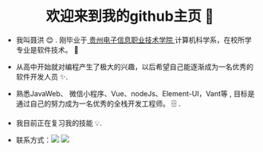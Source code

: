 <h1 align="center"> 欢迎来到我的github主页 👋 </h1>


* 我叫聂洪 :blush:	 . 刚毕业于[ 贵州电子信息职业技术学院 ](http://www.gzeic.com/)计算机科学系，在校所学专业是软件技术。 :satellite:

* 从高中开始就对编程产生了极大的兴趣，以后希望自己能逐渐成为一名优秀的软件开发人员  :sparkles:.

* 熟悉JavaWeb、 微信小程序、Vue、nodeJs、Element-UI，Vant等 , 目标是通过自己的努力成为一名优秀的全栈开发工程师。 :file_cabinet: .

* 我目前正在复习我的技能 :bulb:.

* 联系方式：<a href="https://6465-develop-ic57t-1302419554.tcb.qcloud.la/github/IMG_8683(20201022-150331).JPG?sign=0afc512e30e32862c460f35deb0df810&t=1603350249"><img src="https://6465-develop-ic57t-1302419554.tcb.qcloud.la/github/ding.png?sign=81d6c6a1fc93c16351bf72c56d586908&t=1603350302"></a>   <a href="https://6465-develop-ic57t-1302419554.tcb.qcloud.la/github/wechatimg.JPG?sign=95f9c4e4b3296f8b4f6ce1b34ab1d10e&t=1603350658"><img src="https://6465-develop-ic57t-1302419554.tcb.qcloud.la/github/wechat.png?sign=2da83536c12ff2476fb2f67661017afa&t=1603350558"></a>


